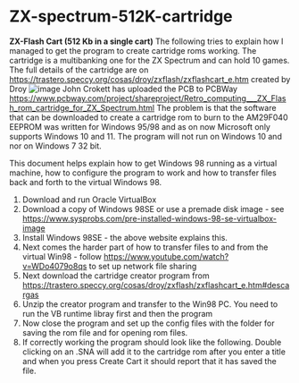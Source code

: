 # ZX-spectrum-512K-cartridge
**ZX-Flash Cart (512 Kb in a single cart)**
The following tries to explain how I managed to get the program to create cartridge roms working. The cartridge is a multibanking one for the ZX Spectrum and can hold 10 games. The full details of the cartridge are on https://trastero.speccy.org/cosas/droy/zxflash/zxflashcart_e.htm created by Droy
![image](https://github.com/user-attachments/assets/19d3272b-0a78-4e7d-a3b5-bf80ef1801f6)
John Crokett has uploaded the PCB to PCBWay https://www.pcbway.com/project/shareproject/Retro_computing___ZX_Flash_rom_cartridge_for_ZX_Spectrum.html
The problem is that the software that can be downloaded to create a cartridge rom to burn to the AM29F040 EEPROM was written for Windows 95/98 and as on now Microsoft only supports Windows 10 and 11. The program will not run on Windows 10 and nor on Windows 7 32 bit.

This document helps explain how to get Windows 98 running as a virtual machine, how to configure the program to work and how to transfer files back and forth to the virtual Windows 98.

1) Download and run Oracle VirtualBox
2) Download a copy of Windows 98SE or use a premade disk image - see https://www.sysprobs.com/pre-installed-windows-98-se-virtualbox-image
3) Install Windows 98SE - the above website explains this.
4) Next comes the harder part of how to transfer files to and from the virtual Win98 - follow https://www.youtube.com/watch?v=WDo4079o8qs to set up network file sharing
5) Next download the cartridge creator program from https://trastero.speccy.org/cosas/droy/zxflash/zxflashcart_e.htm#descargas
6) Unzip the creator program and transfer to the Win98 PC. You need to run the VB runtime libray first and then the program
7) Now close the program and set up the config files with the folder for saving the rom file and for opening rom files.
8) If correctly working the program should look like the following. Double clicking on an .SNA will add it to the cartridge rom after you enter a title and when you press Create Cart it should report that it has saved the file.
